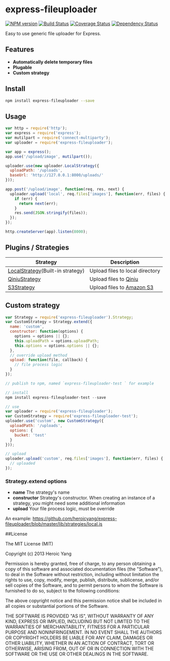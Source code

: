 express-fileuploader
===================

[![NPM version](https://badge.fury.io/js/express-fileuploader.png)](http://badge.fury.io/js/express-fileuploader) [![Build Status](https://travis-ci.org/heroicyang/express-fileuploader.png)](https://travis-ci.org/heroicyang/express-fileuploader]) [![Coverage Status](https://coveralls.io/repos/heroicyang/express-fileuploader/badge.png)](https://coveralls.io/r/heroicyang/express-fileuploader)  [![Dependency Status](https://gemnasium.com/heroicyang/express-fileuploader.png)](https://gemnasium.com/heroicyang/express-fileuploader)

Easy to use generic file uploader for Express.

## Features

- **Automatically delete temporary files**
- **Plugable**
- **Custom strategy**

## Install

```bash
npm install express-fileuploader --save
```

## Usage

```javascript
var http = require('http');
var express = require('express');
var mutilpart = require('connect-multiparty');
var uploader = require('express-fileuploader');

var app = express();
app.use('/upload/image', mutilpart());

uploader.use(new uploader.LocalStrategy({
  uploadPath: '/uploads',
  baseUrl: 'http://127.0.0.1:8000/uploads/'
}));

app.post('/upload/image', function(req, res, next) {
  uploader.upload('local', req.files['images'], function(err, files) {
    if (err) {
      return next(err);
    }
    res.send(JSON.stringify(files));
  });
});

http.createServer(app).listen(8000);
```

## Plugins / Strategies

Strategy | Description
--- | ---
[LocalStrategy](https://github.com/heroicyang/express-fileuploader/blob/master/lib/strategies/local.js)(Built-in strategy) | Upload files to local directory
[QiniuStrategy](https://github.com/heroicyang/express-fileuploader-qiniu) | Upload files to [Qiniu](http://www.qiniu.com/)
[S3Strategy](https://github.com/heroicyang/express-fileuploader-s3) | Upload files to [Amazon S3](http://aws.amazon.com/s3/)

## Custom strategy

```javascript
var Strategy = require('express-fileuploader').Strategy;
var CustomStrategy = Strategy.extend({
  name: 'custom',
  constructor: function(options) {
    options = options || {};
    this.uploadPath = options.uploadPath;
    this.options = options.options || {};
  },
  // override upload method
  upload: function(file, callback) {
    // file process logic
  }
});

// publish to npm, named `express-fileuploader-test ` for example

// install
npm install express-fileuploader-test --save

// use
var uploader = require('express-fileuploader');
var CustomStrategy = require('express-fileuploader-test');
uploader.use('custom', new CustomStrategy({
  uploadPath: '/uploads',
  options: {
    bucket: 'test'
  }
}));

// upload
uploader.upload('custom', req.files['images'], function(err, files) {
  // uploaded
});
```

### Strategy.extend options

- **name** The strategy's name
- **constructor**  Strategy's constructor. When creating an instance of a strategy, you might need some additional information
- **upload** Your file process logic, must be override

An example: https://github.com/heroicyang/express-fileuploader/blob/master/lib/strategies/local.js

##License

The MIT License (MIT)

Copyright (c) 2013 Heroic Yang

Permission is hereby granted, free of charge, to any person obtaining a copy of
this software and associated documentation files (the "Software"), to deal in
the Software without restriction, including without limitation the rights to
use, copy, modify, merge, publish, distribute, sublicense, and/or sell copies of
the Software, and to permit persons to whom the Software is furnished to do so,
subject to the following conditions:

The above copyright notice and this permission notice shall be included in all
copies or substantial portions of the Software.

THE SOFTWARE IS PROVIDED "AS IS", WITHOUT WARRANTY OF ANY KIND, EXPRESS OR
IMPLIED, INCLUDING BUT NOT LIMITED TO THE WARRANTIES OF MERCHANTABILITY, FITNESS
FOR A PARTICULAR PURPOSE AND NONINFRINGEMENT. IN NO EVENT SHALL THE AUTHORS OR
COPYRIGHT HOLDERS BE LIABLE FOR ANY CLAIM, DAMAGES OR OTHER LIABILITY, WHETHER
IN AN ACTION OF CONTRACT, TORT OR OTHERWISE, ARISING FROM, OUT OF OR IN
CONNECTION WITH THE SOFTWARE OR THE USE OR OTHER DEALINGS IN THE SOFTWARE.
